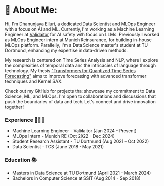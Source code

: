 # 💫 About Me:

Hi, I'm Dhanunjaya Elluri, a dedicated Data Scientist and MLOps Engineer with a focus on AI and ML. Currently, I'm working as a Machine Learning Engineer at [Validaitor](https://validaitor.com) for AI safety with focus on LLMs. Previously I worked as MLOps Engineer intern at Munich Reinsurance, for building in-house MLOps platform. Parallelly, I'm a Data Science master's student at TU Dortmund, enhancing my expertise in data-driven methods.

My research is centered on Time Series Analysis and NLP, where I explore the complexities of temporal data and the intricacies of language through technology. My thesis ["Transformers for Quantized Time Series Forecasting"](https://github.com/Dhanunjaya-Elluri/master-thesis) aims to improve forecasting with advanced transformer techniques and Kernel SAX.

Check out my GitHub for projects that showcase my commitment to Data Science, ML, and MLOps. I'm open to collaborations and discussions that push the boundaries of data and tech. Let's connect and drive innovation together!

### Experience 👨🏻‍💻

- Machine Learning Engineer - Validaitor (Jan 2024 - Present)
- MLOps Intern - Munich RE (Oct 2022 - Dec 2024)
- Student Research Assistant - TU Dortmund (Aug 2021 – Oct 2022)
- Data Scientist - TCS (June 2018 - May 2021)

### Education 📚

- Masters in Data Science at TU Dortmund (April 2021 - March 2024)
- Bachelors in Computer Science at SSIT (Aug 2014 - Sep 2018)
